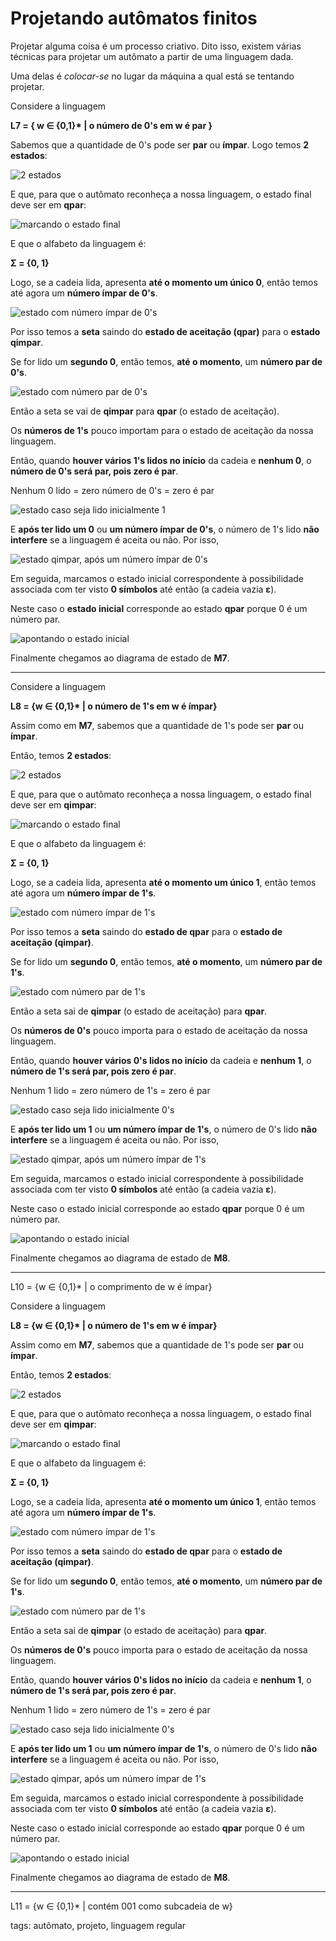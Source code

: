 # Projetando autômatos finitos


Projetar alguma coisa é um processo criativo. Dito isso, existem várias técnicas para projetar um autômato a partir de uma linguagem dada.

Uma delas é *colocar-se* no lugar da máquina a qual está se tentando projetar.

Considere a linguagem

**L7 = { w ∈ {0,1}\* | o número de 0's em w é par }**

Sabemos que a quantidade de 0's pode ser **par** ou **ímpar**. Logo temos **2 estados**:

![2 estados](img/p0003-0.png)

E que, para que o autômato reconheça a nossa linguagem, o estado final deve ser em **qpar**:

![marcando o estado final](img/p0003-1.png)

E que o alfabeto da linguagem é:

**Σ = {0, 1}**

Logo, se a cadeia lida, apresenta **até o momento um único 0**, então temos até agora um **número ímpar de 0's**.

![estado com número ímpar de 0's](img/p0003-2.png)

Por isso temos a **seta** saindo do **estado de aceitação (qpar)** para o **estado qimpar**.

Se for lido um **segundo 0**, então temos, **até o momento**, um **número par de 0's**.

![estado com número par de 0's](img/p0003-3.png)

Então a seta se vai de **qimpar** para **qpar** (o estado de aceitação).

Os **números de 1's** pouco importam para o estado de aceitação da nossa linguagem.

Então, quando **houver vários 1's lidos no início** da cadeia e **nenhum 0**, o **número de 0's será par, pois zero é par**.

Nenhum 0 lido = zero número de 0's = zero é par

![estado caso seja lido inicialmente 1](img/p0003-4.png)

E **após ter lido um 0** ou **um número ímpar de 0's**, o número de 1's lido **não interfere** se a linguagem é aceita ou não. Por isso,

![estado qimpar, após um número ímpar de 0's](img/p0003-5.png)

Em seguida, marcamos o estado inicial correspondente à possibilidade
associada com ter visto **0 símbolos** até então (a cadeia vazia **ε**). 

Neste caso o **estado inicial** corresponde ao estado **qpar** porque 0 é um número par.

![apontando o estado inicial](img/p0003-6.png)

Finalmente chegamos ao diagrama de estado de **M7**.


----

Considere a linguagem

**L8 = {w ∈ {0,1}\* | o número de 1's em w é ímpar}**

Assim como em **M7**, sabemos que a quantidade de 1's pode ser **par** ou **ímpar**. 

Então, temos **2 estados**:

![2 estados](img/p0003-0.png)

E que, para que o autômato reconheça a nossa linguagem, o estado final deve ser em **qimpar**:

![marcando o estado final](img/p0003-7.png)

E que o alfabeto da linguagem é:

**Σ = {0, 1}**

Logo, se a cadeia lida, apresenta **até o momento um único 1**, então temos até agora um **número ímpar de 1's**.

![estado com número ímpar de 1's](img/p0003-8.png)

Por isso temos a **seta** saindo do **estado de qpar** para o **estado de aceitação (qimpar)**.

Se for lido um **segundo 0**, então temos, **até o momento**, um **número par de 1's**.

![estado com número par de 1's](img/p0003-9.png)

Então a seta sai de **qimpar** (o estado de aceitação) para **qpar**.

Os **números de 0's** pouco importa para o estado de aceitação da nossa linguagem.

Então, quando **houver vários 0's lidos no início** da cadeia e **nenhum 1**, o **número de 1's será par, pois zero é par**.

Nenhum 1 lido = zero número de 1's = zero é par

![estado caso seja lido inicialmente 0's](img/p0003-10.png)

E **após ter lido um 1** ou **um número ímpar de 1's**, o número de 0's lido **não interfere** se a linguagem é aceita ou não. Por isso,

![estado qimpar, após um número ímpar de 1's](img/p0003-11.png)

Em seguida, marcamos o estado inicial correspondente à possibilidade
associada com ter visto **0 símbolos** até então (a cadeia vazia **ε**). 

Neste caso o estado inicial corresponde ao estado **qpar** porque 0 é um número par.

![apontando o estado inicial](img/p0003-12.png)

Finalmente chegamos ao diagrama de estado de **M8**.


----


L10 = {w ∈ {0,1}\* | o comprimento de w é ímpar}

Considere a linguagem




**L8 = {w ∈ {0,1}\* | o número de 1's em w é ímpar}**

Assim como em **M7**, sabemos que a quantidade de 1's pode ser **par** ou **ímpar**. 

Então, temos **2 estados**:

![2 estados](img/p0003-.png)

E que, para que o autômato reconheça a nossa linguagem, o estado final deve ser em **qimpar**:

![marcando o estado final](img/p0003-.png)

E que o alfabeto da linguagem é:

**Σ = {0, 1}**

Logo, se a cadeia lida, apresenta **até o momento um único 1**, então temos até agora um **número ímpar de 1's**.

![estado com número ímpar de 1's](img/p0003-.png)

Por isso temos a **seta** saindo do **estado de qpar** para o **estado de aceitação (qimpar)**.

Se for lido um **segundo 0**, então temos, **até o momento**, um **número par de 1's**.

![estado com número par de 1's](img/p0003-.png)

Então a seta sai de **qimpar** (o estado de aceitação) para **qpar**.

Os **números de 0's** pouco importa para o estado de aceitação da nossa linguagem.

Então, quando **houver vários 0's lidos no início** da cadeia e **nenhum 1**, o **número de 1's será par, pois zero é par**.

Nenhum 1 lido = zero número de 1's = zero é par

![estado caso seja lido inicialmente 0's](img/p0003-.png)

E **após ter lido um 1** ou **um número ímpar de 1's**, o número de 0's lido **não interfere** se a linguagem é aceita ou não. Por isso,

![estado qimpar, após um número ímpar de 1's](img/p0003-.png)

Em seguida, marcamos o estado inicial correspondente à possibilidade
associada com ter visto **0 símbolos** até então (a cadeia vazia **ε**). 

Neste caso o estado inicial corresponde ao estado **qpar** porque 0 é um número par.

![apontando o estado inicial](img/p0003-.png)

Finalmente chegamos ao diagrama de estado de **M8**.



----

L11 = {w ∈ {0,1}\* | contém 001 como subcadeia de w}


tags: autômato, projeto, linguagem regular